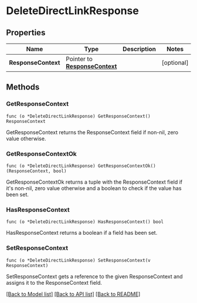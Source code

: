 # DeleteDirectLinkResponse

## Properties

Name | Type | Description | Notes
------------ | ------------- | ------------- | -------------
**ResponseContext** | Pointer to [**ResponseContext**](ResponseContext.md) |  | [optional] 

## Methods

### GetResponseContext

`func (o *DeleteDirectLinkResponse) GetResponseContext() ResponseContext`

GetResponseContext returns the ResponseContext field if non-nil, zero value otherwise.

### GetResponseContextOk

`func (o *DeleteDirectLinkResponse) GetResponseContextOk() (ResponseContext, bool)`

GetResponseContextOk returns a tuple with the ResponseContext field if it's non-nil, zero value otherwise
and a boolean to check if the value has been set.

### HasResponseContext

`func (o *DeleteDirectLinkResponse) HasResponseContext() bool`

HasResponseContext returns a boolean if a field has been set.

### SetResponseContext

`func (o *DeleteDirectLinkResponse) SetResponseContext(v ResponseContext)`

SetResponseContext gets a reference to the given ResponseContext and assigns it to the ResponseContext field.


[[Back to Model list]](../README.md#documentation-for-models) [[Back to API list]](../README.md#documentation-for-api-endpoints) [[Back to README]](../README.md)



